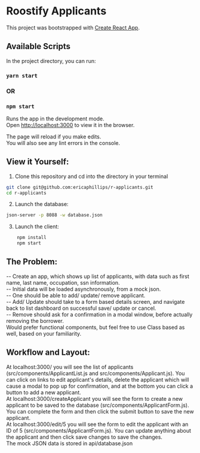 # Roostify Applicants

This project was bootstrapped with [Create React App](https://github.com/facebook/create-react-app).

## Available Scripts

In the project directory, you can run:

### `yarn start`
### OR
### `npm start`

Runs the app in the development mode.\
Open [http://localhost:3000](http://localhost:3000) to view it in the browser.

The page will reload if you make edits.\
You will also see any lint errors in the console.

## View it Yourself:
1. Clone this repository and cd into the directory in your terminal
```sh
git clone git@github.com:ericaphillips/r-applicants.git
cd r-applicants
```

2. Launch the database:
```sh
json-server -p 8088 -w database.json
```

3. Launch the client:

```sh
    npm install
    npm start
```

## The Problem:
-- Create an app, which shows up list of applicants, with data such as first name, last name, occupation, ssn information.
<br>
-- Initial data will be loaded asynchronously, from a mock json.
<br>
-- One should be able to add/ update/ remove applicant.
<br>
-- Add/ Update should take to a form based details screen, and navigate back to list dashboard on successful save/ update or cancel.
<br>
-- Remove should ask for a confirmation in a modal window, before actually removing the borrower.
<br>
Would prefer functional components, but feel free to use Class based as well, based on your familiarity.

## Workflow and Layout:
At localhost:3000/ you will see the list of applicants (src/components/ApplicantList.js and src/components/Applicant.js). You can click on links to edit applicant's details, delete the applicant which will cause a modal to pop up for confirmation, and at the bottom you can click a button to add a new applicant.
<br>
At localhost:3000/createApplicant you will see the form to create a new applicant to be saved to the database (src/components/ApplicantForm.js). You can complete the form and then click the submit button to save the new applicant.
<br>
At localhost:3000/edit/5 you will see the form to edit the applicant with an ID of 5 (src/components/ApplicantForm.js). You can update anything about the applicant and then click save changes to save the changes.
<br>
The mock JSON data is stored in api/database.json


